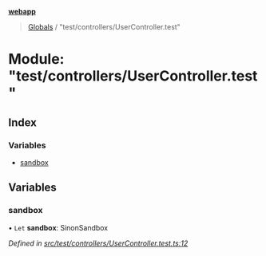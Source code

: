 **[webapp](../README.md)**

> [Globals](../globals.md) / "test/controllers/UserController.test"

# Module: "test/controllers/UserController.test"

## Index

### Variables

* [sandbox](_test_controllers_usercontroller_test_.md#sandbox)

## Variables

### sandbox

• `Let` **sandbox**: SinonSandbox

*Defined in [src/test/controllers/UserController.test.ts:12](https://github.com/BESTUPC/voting-web-app/blob/a4ae6c9/src/test/controllers/UserController.test.ts#L12)*

